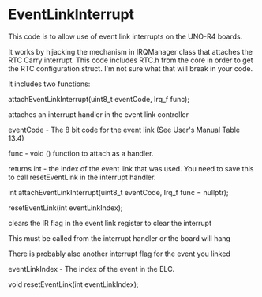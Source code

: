 # EventLinkInterrupt

This code is to allow use of event link interrupts on the UNO-R4 boards.  

It works by hijacking the mechanism in IRQManager class that attaches the RTC Carry interrupt. 
This code includes RTC.h from the core in order to get the RTC configuration struct.  I'm not sure what that will break in your code. 

It includes two functions:

 attachEventLinkInterrupt(uint8_t eventCode, Irq_f func);
 
 attaches an interrupt handler in the event link controller
 
 eventCode - The 8 bit code for the event link (See User's Manual Table 13.4)
 
 func - void () function to attach as a handler. 
 
 returns int - the index of the event link that was used. You need to save this to call resetEventLink in the interrupt handler. 
               

int attachEventLinkInterrupt(uint8_t eventCode, Irq_f func = nullptr);


 resetEventLink(int eventLinkIndex);
 
 clears the IR flag in the event link register to clear the interrupt
 
 This must be called from the interrupt handler or the board will hang
 
 There is probably also another interrupt flag for the event you linked
 
 eventLinkIndex - The index of the event in the ELC.
 
                 
void resetEventLink(int eventLinkIndex);


